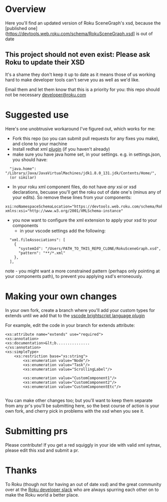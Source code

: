 # Overview

Here you'll find an updated version of Roku SceneGraph's xsd, because the [published one](https://devtools.web.roku.com/schema/RokuSceneGraph.xsd] is out of date

## This project should not even exist: Please ask Roku to update their XSD

It's a shame they don't keep it up to date as it means those of us working hard to make developer tools can't serve you as well as we'd like. 

Email them and let them know that this is a priority for you: this repo should not be necessary [developer@roku.com](mailto:developer@roku.com)

# Suggested use

Here's one unobtrusive workaround I've figured out, which works for me:

 - Fork this repo (so you can submit pull requests for any fixes you make), and clone to your machine 
 - Install redhat xml [plugin](https://developers.redhat.com/blog/2018/12/04/xml-language-server-vscode-extension/) (if you haven't already)
 - make sure you have java home set, in your settings. e.g. in settings.json, you should have:

```
  "java.home": "/Library/Java/JavaVirtualMachines/jdk1.8.0_131.jdk/Contents/Home/",
  (or similar)
```
 	
 - In your roku xml component files, do not have _any_ xsi or xsd declarations, becuase you'll get the roku out of date one's (minus any of your edits). So remove these lines from your components:

```  
xsi:noNamespaceSchemaLocation="https://devtools.web.roku.com/schema/RokuSceneGraph.xsd"
xmlns:xsi="http://www.w3.org/2001/XMLSchema-instance"  
```

 - you now want to configure the xml extension to apply your xsd to your components
   - in your vscode settings add the following: 

```
  "xml.fileAssociations": [
    {
      "systemId": "/Users/PATH_TO_THIS_REPO_CLONE/RokuSceneGraph.xsd",
      "pattern": "**/*.xml"
    },
  ],

```

note - you might want a more constrained pattern (perhaps only pointing at your components path), to prevent you applying xsd's erroneously.
    

# Making your own changes
 In your own fork, create a branch where you'll add your custom types for extends until we add that to the [vscode brightscript language plugin](https://github.com/TwitchBronBron/vscode-brightscript-language/)

For example, edit the code in your branch for extends attribute:

```
<xs:attribute name="extends" use="required">
<xs:annotation>
<xs:documentation>&lt;b...............
</xs:annotation>
<xs:simpleType>
    <xs:restriction base="xs:string">
        <xs:enumeration value="Node"/>
        <xs:enumeration value="Task"/>
        <xs:enumeration value="ScrollingLabel"/>

        <xs:enumeration value="CustomComponent1"/>
        <xs:enumeration value="CustomComponent2"/>
        <xs:enumeration value="CustomComponentEtc"/>
                        
```

You can make other changes too; but you'll want to keep them separate from any pr's you'll be submitting here, so the best course of action is your own fork, and cherry pick in problems with the xsd when you see it.

# Submitting prs

Please contribute! If you get a red squiggly in your ide with valid xml sytnax, please edit this xsd and submit a pr.

# Thanks

To Roku (though not for having an out of date xsd) and the great community over at the [Roku developer slack](http://tiny.cc/nrdf0y) who are always spurring each other on to make the Roku world a better place.

